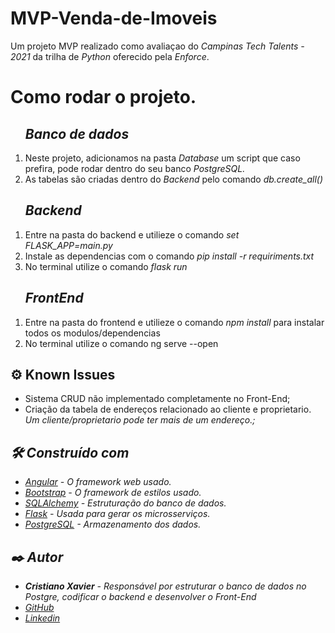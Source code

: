 # MVP-Venda-de-Imoveis
Um projeto MVP realizado como avaliaçao do <i>Campinas Tech Talents - 2021</i> da trilha de <i>Python</i> oferecido pela <i>Enforce</i>.

# Como rodar o projeto.

<ol>
  <h2><i>Banco de dados</i></h2>
  <li> Neste projeto, adicionamos na pasta <i>Database</i> um script que caso prefira, pode rodar dentro do seu banco <i>PostgreSQL.</i></li>
  <li>As tabelas são criadas dentro do <i>Backend</i> pelo comando <i>db.create_all()</i></li>
</ol>

<ol>
  <h2><i>Backend</i></h2>
  <li>Entre na pasta do backend e utilieze o comando <i>set FLASK_APP=main.py</i></li>
  <li>Instale as dependencias com o comando <i>pip install -r requiriments.txt</i></li>
  <li>No terminal utilize o comando <i>flask run</i></li>
</ol>

<ol>
  <h2><i>FrontEnd</i></h2>
  <li>Entre na pasta do frontend e utilieze o comando <i>npm install</i> para instalar todos os modulos/dependencias</li>
  <li>No terminal utilize o comando ng serve --open</li>
</ol>



## ⚙️ Known Issues

- Sistema CRUD não implementado completamente no Front-End;
- Criação da tabela de endereços relacionado ao cliente e proprietario. <i>Um cliente/proprietario pode ter mais de um endereço.;



## 🛠️ Construído com

* [Angular](https://angular.io/) - O framework web usado.
* [Bootstrap](https://getbootstrap.com/) - O framework de estilos usado.
* [SQLAlchemy](https://www.sqlalchemy.org/) - Estruturação do banco de dados.
* [Flask](https://flask.palletsprojects.com/en/1.1.x/) - Usada para gerar os microsserviços.
* [PostgreSQL](https://www.postgresql.org/) - Armazenamento dos dados.


## ✒️ Autor

* **Cristiano Xavier** - *Responsável por estruturar o banco de dados no Postgre, codificar o backend e desenvolver o Front-End*
* [GitHub](https://github.com/cristianoxavier) 
* [Linkedin](https://www.linkedin.com/in/cristiano-xavier-2021/)
